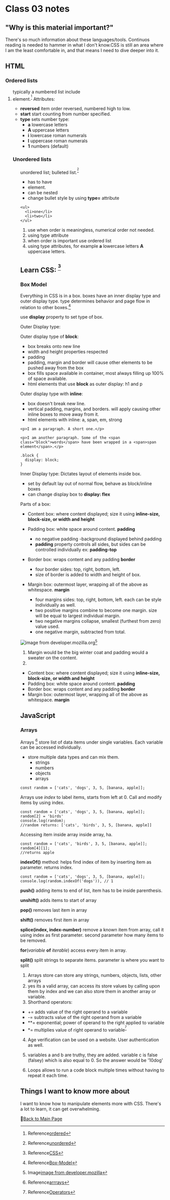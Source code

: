 # Class 03 notes

## "Why is this material important?"

There's so much information about these languages/tools. Continuos reading is needed to hammer in what I don't know.CSS is still an area where I am the least comfortable in, and that means I need to dive deeper into it.

## HTML

### Ordered lists

**<ol>** typically a numbered list include **<li>** element.<sup>[^1]</sup> Attributes:

- **reversed** item order reversed, numbered high to low. 
- **start**  start counting from number specified. 
- **type** sets number type:
  - **a** lowercase letters
  - **A** uppercase letters
  - **i** lowercase roman numerals
  - **I** uppercase roman numerals
  - **1** numbers (default)




### Unordered lists

**<ul>** unordered list; bulleted list.<sup>[^2]</sup>

- has to have **<li>** element.
- can be nested 
- change bullet style by using **type=** attribute

```
<ul>
  <li>one</li>
  <li>two</li>
</ul>
```

1. use when order is meaningless, numerical order not needed.
2. using type attribute  
3. when order is important use ordered list
4. using type attributes, for example **a** lowercase letters **A** uppercase letters. 

## Learn CSS: <sup>[^3]</sup>

### Box Model

Everything in CSS is in a box. boxes have an inner display type and outer display type. type determines behavior and page flow in relation to other boxes.[^4]

use **display** property to set type of box.

Outer Display type:

Outer display type of **block**:

- box breaks onto new line 
- width and height properties respected
- padding 
- padding, margin and border will cause other elements to be pushed away from the box
- box fills space available in container, most always filling up 100% of space available.
- html elements that use **block** as outer display: h1 and p

Outer display type with **inline**:

- box doesn't break new line.
- vertical padding, margins, and borders. will apply causing other inline boxes to move away from it.
- html elements with inline: a, span, em, strong

```
<p>I am a paragraph. A short one.</p>

<p>I am another paragraph. Some of the <span class="block">words</span> have been wrapped in a <span>span element</span>.</p>
```

```
.block {
  display: block;
}    
```

Inner Display type: 
Dictates layout of elements inside box.

- set by default lay out of normal flow, behave as block/inline boxes
- can change display box to **display: flex**

Parts of a box:

- Content box: where content displayed; size it using **inline-size, block-size, or width and height**

- Padding box: white space around content. **padding**
  - no negative padding
  -background displayed behind padding
  - **padding** property controls all sides, but sides can be controlled individually ex: **padding-top**

- Border box: wraps content and any padding **border**
  - four border sides: top, right, bottom, left.
  - size of border is added to width and height of box.
 
- Margin box: outermost layer, wrapping all of the above  as whitespace. **margin**
  - four margins sides: top, right, bottom, left. each can be style individually as well.
  - two positive margins combine to become one margin. size will be equal to largest individual margin. 
  - two negative margins collapse, smallest (furthest from zero) value used.
  - one negative margin, subtracted from total.


![image from developer.mozilla.org](https://developer.mozilla.org/en-US/docs/Learn/CSS/Building_blocks/The_box_model/box-model.png)[^9]



1. Margin would be the big winter coat and padding would a sweater on the content.
2. 
- Content box: where content displayed; size it using **inline-size, block-size, or width and height**
- Padding box: white space around content. **padding**
- Border box: wraps content and any padding **border**
- Margin box: outermost layer, wrapping all of the above  as whitespace. **margin**

## JavaScript

### Arrays

Arrays [^6] store list of data items under single variables. Each variable can be accessed individually.

- store multiple data types and can mix them.
  - strings
  - numbers
  - objects
  - arrays

```
const random = ['cats', 'dogs', 3, 5, [banana, apple]];
```

Arrays use *index* to label items, starts from left at 0. Call and modify items by using index.

```
const random = ['cats', 'dogs', 3, 5, [banana, apple]]; 
random[2] = 'birds'
console.log(random);
//random returns: ['cats', 'birds', 3, 5, [banana, apple]]
```

Accessing item inside array inside array, ha.

```
const random = ['cats', 'birds', 3, 5, [banana, apple]];
random[4][1];
//returns apple
```

**indexOf()** method:
helps find index of item by inserting item as parameter. returns index. 

```
const random = ['cats', 'dogs', 3, 5, [banana, apple]];
console.log(random.indexOf('dogs')), // 1
```

**push()** adding items to end of list, item has to be inside parenthesis.

**unshift()** adds items to start of array

**pop()** removes last item in array

**shift()** removes first item in array

**splice(index, index-number)** remove a known item from array, call it using index as first parameter. second parameter how many items to be removed.

**for**(*variable* **of** *iterable*)
access every item in array. 

**split()** split strings to separate items. parameter is where you want to split

1. Arrays store can store any strings, numbers, objects,  lists, other arrays
2. yes its a valid array, can access its store values by calling upon them by index and we can also store them in another array or variable.
3. Shorthand operators:

- += adds value of the right operand to a variable
- -= subtracts value of the right operand from a variable
- **= exponential; power of operand to the right applied to variable
- *= multiplies value of right operand to variable<sup>[^7]</sup>

4. Age verification can be used on a website. User authentication as well.

5. variables a and b are truthy, they are added. variable c is false (falsey) which is also equal to 0. So the answer would be  '10dog'

6. Loops allows to run a code block multiple times without having to repeat it each time.

## Things I want to know more about

I want to know how to manipulate elements more with CSS. There's a lot to learn, it can get overwhelming. 

[^1]: Reference[ordered](https://developer.mozilla.org/en-US/docs/Web/HTML/Element/ol)

[^2]: Reference[unordered](https://developer.mozilla.org/en-US/docs/Web/HTML/Element/ul)
[^3]: Reference[CSS](https://developer.mozilla.org/en-US/docs/Learn/CSS)

[^4]: Reference[Box-Model](https://developer.mozilla.org/en-US/docs/Learn/CSS/Building_blocks/The_box_model)

[^5]: Reference[Learn-JS](https://developer.mozilla.org/en-US/docs/Learn/JavaScript)

[^6]: Reference[arrrays](https://developer.mozilla.org/en-US/docs/Learn/JavaScript/First_steps/Arrays)

[^7]: Reference[Operators](https://developer.mozilla.org/en-US/docs/Web/JavaScript/Guide/Expressions_and_Operators)

[^8]: Reference[Conditionals](https://developer.mozilla.org/en-US/docs/Learn/JavaScript/Building_blocks/conditionals)

[^9]: Image[image from developer.mozilla](https://developer.mozilla.org/en-US/docs/Learn/CSS/Building_blocks/The_box_model/box-model.png)

📔[Back to Main Page](README.md)